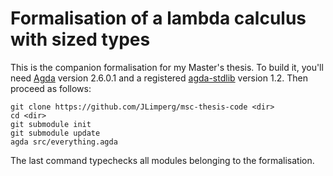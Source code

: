 # Formalisation of a lambda calculus with sized types

This is the companion formalisation for my Master's thesis. To build it, you'll
need [Agda](https://agda.readthedocs.io/en/v2.6.0.1/) version 2.6.0.1 and a
registered [agda-stdlib](https://github.com/agda/agda-stdlib) version 1.2. Then
proceed as follows:

```
git clone https://github.com/JLimperg/msc-thesis-code <dir>
cd <dir>
git submodule init
git submodule update
agda src/everything.agda
```

The last command typechecks all modules belonging to the formalisation.
